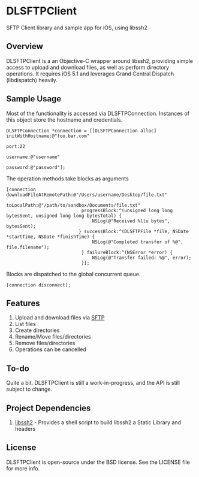 # DLSFTPClient

SFTP Client library and sample app for iOS, using libssh2

## Overview

DLSFTPClient is a an Objective-C wrapper around libssh2, providing simple access to upload and download files, as well as perform directory operations.  It requires iOS 5.1 and leverages Grand Central Dispatch (libdispatch) heavily.

## Sample Usage

Most of the functionality is accessed via DLSFTPConnection.  Instances of this object store the hostname and credentials.

    DLSFTPConnection *connection = [[DLSFTPConnection alloc] initWithHostname:@"foo.bar.com"
                                                                         port:22
                                                                     username:@"username"
                                                                     password:@"password"];
                                                                     
The operation methods take blocks as arguments

    [connection downloadFileAtRemotePath:@"/Users/username/Desktop/file.txt"
                             toLocalPath:@"/path/to/sandbox/Documents/file.txt"
                                progressBlock:^(unsigned long long bytesSent, unsigned long long bytesTotal) {
                                    NSLog(@"Received %llu bytes", bytesSent);
                               } successBlock:^(DLSFTPFile *file, NSDate *startTime, NSDate *finishTime) {
                                    NSLog(@"Completed transfer of %@", file.filename");
                                } failureBlock:^(NSError *error) {
                                    NSLog(@"Transfer failed: %@", error);
                                }];

Blocks are dispatched to the global concurrent queue.                                                                     

    [connection disconnect];

## Features

1. Upload and download files via [SFTP](http://en.wikipedia.org/wiki/SSH_File_Transfer_Protocol)
2. List files
3. Create directories
4. Rename/Move files/directories
5. Remove files/directories
6. Operations can be cancelled

## To-do

Quite a bit.  DLSFTPClient is still a work-in-progress, and the API is still subject to change.

## Project Dependencies

1. [libssh2](https://github.com/x2on/libssh2-for-iOS) - Provides a shell script to build libssh2.a Static Library and headers

## License

DLSFTPClient is open-source under the BSD license. See the LICENSE file for more info.

